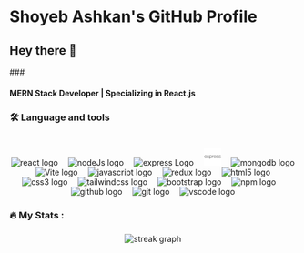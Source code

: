 # Shoyeb Ashkan's GitHub Profile
<h2 align="left">Hey there 👋</h2>
###

<h4 align="left">MERN Stack Developer | Specializing in React.js</h4>

###

<h3 align="left">🛠 Language and tools</h3>

###
<br clear="both">

<div align="center">          
  <img src="https://cdn.jsdelivr.net/gh/devicons/devicon/icons/react/react-original.svg" height="30" alt="react logo"  />
  <img width="10" />
  <img src="https://cdn.jsdelivr.net/gh/devicons/devicon@latest/icons/nodejs/nodejs-plain-wordmark.svg" height="30" alt="nodeJs logo"/>          
  <img width="10" />
  <img src="https://cdn.jsdelivr.net/gh/devicons/devicon@latest/icons/express/express-original-wordmark.svg"  alt="express Logo" height="30"/>   
  <img width="10" />
  <img src="https://github.com/shoyeb-ashkan/shoyeb-ashkan/blob/main/express-original1.svg" height="30" alt="mongodb logo"/>
  <img width="10" />
  <img src="https://cdn.jsdelivr.net/gh/devicons/devicon@latest/icons/mongodb/mongodb-plain-wordmark.svg" height="30" alt="mongodb logo"/>
<!--   <img width="10" />
  <img src="https://cdn.jsdelivr.net/gh/devicons/devicon/icons/nextjs/nextjs-original.svg" height="30" alt="nextjs logo"  /> -->
  <img width="10" />
  <img src="https://cdn.jsdelivr.net/gh/vitejs/vite@main/docs/public/logo.svg" height="30" alt="Vite logo"  />
  <img width="10" />
  <img src="https://cdn.jsdelivr.net/gh/devicons/devicon/icons/javascript/javascript-original.svg" height="30" alt="javascript logo"  />
  <img width="10" />
  <img src="https://cdn.jsdelivr.net/gh/devicons/devicon/icons/redux/redux-original.svg" height="30" alt="redux logo"  />
  <img width="10" />
  <img src="https://cdn.jsdelivr.net/gh/devicons/devicon/icons/html5/html5-original.svg" height="30" alt="html5 logo"  />
  <img width="10" />
  <img src="https://cdn.jsdelivr.net/gh/devicons/devicon/icons/css3/css3-original.svg" height="30" alt="css3 logo"  />
  <img width="10" />
  <img src="https://cdn.jsdelivr.net/gh/devicons/devicon/icons/tailwindcss/tailwindcss-original.svg" height="30" alt="tailwindcss logo"  />
  <img width="10" />
  <img src="https://cdn.jsdelivr.net/gh/devicons/devicon/icons/bootstrap/bootstrap-original.svg" height="30" alt="bootstrap logo"  />
  <img width="10" />
  <img src="https://cdn.jsdelivr.net/gh/devicons/devicon/icons/npm/npm-original-wordmark.svg" height="30" alt="npm logo"  />
  <img width="10" />
  <img src="https://cdn.jsdelivr.net/gh/github/docs@main/assets/images/site/favicon.svg" height="30" alt="github logo"  />
  <img width="10" />
  <img src="https://cdn.jsdelivr.net/gh/devicons/devicon/icons/git/git-original.svg" height="30" alt="git logo"  />
  <img width="10" />
  <img src="https://cdn.jsdelivr.net/gh/devicons/devicon/icons/vscode/vscode-original.svg" height="30" alt="vscode logo"  />
</div>

###

<h3 align="left">🔥   My Stats :</h3>

###

<div align="center">
  <img src="https://streak-stats.demolab.com?user=shoyeb-ashkan&locale=en&mode=daily&theme=dark&hide_border=false&border_radius=5&order=3" height="220" alt="streak graph"  />
</div>

